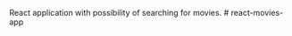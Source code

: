 React application with possibility of searching for movies.
#   r e a c t - m o v i e s - a p p  
 